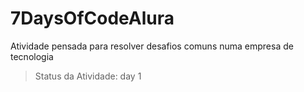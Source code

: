 # 7DaysOfCodeAlura

Atividade pensada para resolver desafios comuns numa empresa de tecnologia
>Status da Atividade: day 1
